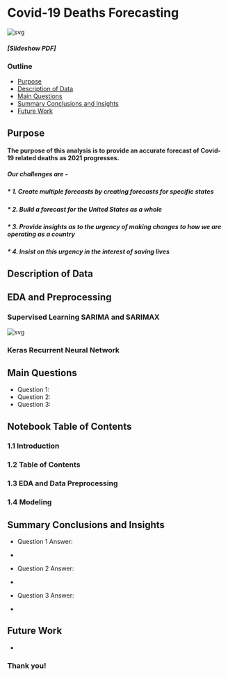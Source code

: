 # Covid-19 Deaths Forecasting

![svg](img/tenor.gif)

##### [Slideshow PDF]

### Outline
* [Purpose](#Purpose)
* [Description of Data](#Description_of_Data)
* [Main Questions](#Main-Questions)
* [Summary Conclusions and Insights](#Summary-Conclusions-and-Insights)
* [Future Work](#Future-Work)

## Purpose

#### The purpose of this analysis is to provide an accurate forecast of Covid-19 related deaths as 2021 progresses.
##### Our challenges are -
##### * 1. Create multiple forecasts by creating forecasts for specific states
##### * 2. Build a forecast for the United States as a whole
##### * 3. Provide insights as to the urgency of making changes to how we are operating as a country
##### * 4. Insist on this urgency in the interest of saving lives

## Description of Data



## EDA and Preprocessing 



### Supervised Learning SARIMA and SARIMAX


![svg](Tweet_Analysis_files/Tweet_Analysis_100_1.png)

### Keras Recurrent Neural Network


## Main Questions
* Question 1:
* Question 2:
* Question 3:

## Notebook Table of Contents
### 1.1 Introduction
### 1.2 Table of Contents
### 1.3 EDA and Data Preprocessing
### 1.4 Modeling

## Summary Conclusions and Insights
* Question 1 Answer: 
* 

* Question 2 Answer: 
* 

* Question 3 Answer: 
*


## Future Work
* 

### Thank you!
